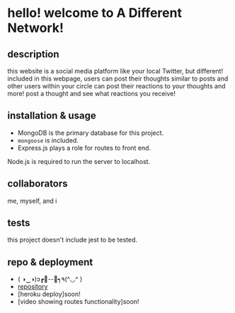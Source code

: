 # hello! welcome to A Different Network!

## description
this website is a social media platform like your local Twitter, but different! included in this webpage, users can post their thoughts similar to posts and other users within your circle can post their reactions to your thoughts and more! post a thought and see what reactions you receive! 

## installation & usage
* MongoDB is the primary database for this project.
* `mongoose` is included.
* Express.js plays a role for routes to front end.

Node.js is required to run the server to localhost.

## collaborators
me, myself, and i

## tests
this project doesn't include jest to be tested. 

## repo & deployment
* ( ◑‿◑)ɔ┏🍟--🍔┑٩(^◡^ )
* [repository](https://github.com/mlbarre/adifferentnetwork)
* [heroku deploy]soon!
* [video showing routes functionality]soon!
